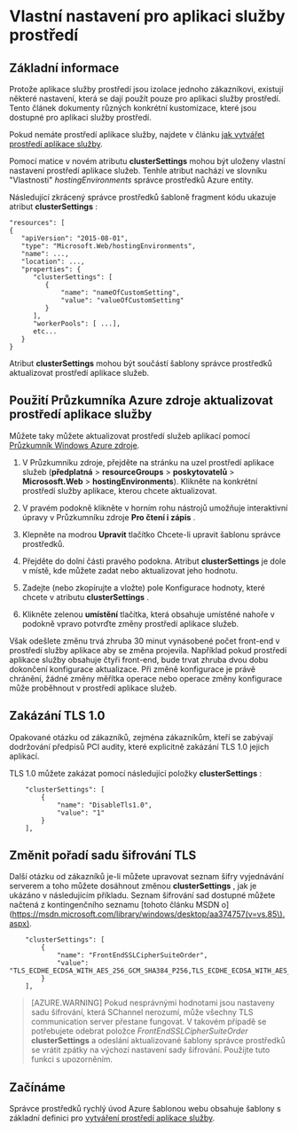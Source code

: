 <properties
    pageTitle="Vlastní nastavení pro aplikaci služby prostředí"
    description="Vlastní nastavení pro aplikaci služby prostředí"
    services="app-service"
    documentationCenter=""
    authors="stefsch"
    manager="nirma"
    editor=""/>

<tags
    ms.service="app-service"
    ms.workload="na"
    ms.tgt_pltfrm="na"
    ms.devlang="na"
    ms.topic="article"
    ms.date="08/22/2016"
    ms.author="stefsch"/>

# <a name="custom-configuration-settings-for-app-service-environments"></a>Vlastní nastavení pro aplikaci služby prostředí

## <a name="overview"></a>Základní informace ##
Protože aplikace služby prostředí jsou izolace jednoho zákazníkovi, existují některé nastavení, která se dají použít pouze pro aplikaci služby prostředí. Tento článek dokumenty různých konkrétní kustomizace, které jsou dostupné pro aplikaci služby prostředí.

Pokud nemáte prostředí aplikace služby, najdete v článku [jak vytvářet prostředí aplikace služby](app-service-web-how-to-create-an-app-service-environment.md).

Pomocí matice v novém atributu **clusterSettings** mohou být uloženy vlastní nastavení prostředí aplikace služeb. Tenhle atribut nachází ve slovníku "Vlastnosti" *hostingEnvironments* správce prostředků Azure entity.

Následující zkrácený správce prostředků šabloně fragment kódu ukazuje atribut **clusterSettings** :


    "resources": [
    {
       "apiVersion": "2015-08-01",
       "type": "Microsoft.Web/hostingEnvironments",
       "name": ...,
       "location": ...,
       "properties": {
          "clusterSettings": [
             {
                 "name": "nameOfCustomSetting",
                 "value": "valueOfCustomSetting"
             }
          ],
          "workerPools": [ ...],
          etc...
       }
    }

Atribut **clusterSettings** mohou být součástí šablony správce prostředků aktualizovat prostředí aplikace služeb.

## <a name="use-azure-resource-explorer-to-update-an-app-service-environment"></a>Použití Průzkumníka Azure zdroje aktualizovat prostředí aplikace služby
Můžete taky můžete aktualizovat prostředí služeb aplikací pomocí [Průzkumník Windows Azure zdroje](https://resources.azure.com).  

1. V Průzkumníku zdroje, přejděte na stránku na uzel prostředí aplikace služeb (**předplatná** > **resourceGroups** > **poskytovatelů** > **Micrososft.Web** > **hostingEnvironments**). Klikněte na konkrétní prostředí služby aplikace, kterou chcete aktualizovat.

2. V pravém podokně klikněte v horním rohu nástrojů umožňuje interaktivní úpravy v Průzkumníku zdroje **Pro čtení i zápis** .  

3. Klepněte na modrou **Upravit** tlačítko Chcete-li upravit šablonu správce prostředků.

4. Přejděte do dolní části pravého podokna. Atribut **clusterSettings** je dole v místě, kde můžete zadat nebo aktualizovat jeho hodnotu.

5. Zadejte (nebo zkopírujte a vložte) pole Konfigurace hodnoty, které chcete v atributu **clusterSettings** .  

6. Klikněte zelenou **umístění** tlačítka, která obsahuje umístěné nahoře v podokně vpravo potvrďte změny prostředí aplikace služeb.

Však odešlete změnu trvá zhruba 30 minut vynásobené počet front-end v prostředí služby aplikace aby se změna projevila.
Například pokud prostředí aplikace služby obsahuje čtyři front-end, bude trvat zhruba dvou dobu dokončení konfigurace aktualizace. Při změně konfigurace je právě chránění, žádné změny měřítka operace nebo operace změny konfigurace může proběhnout v prostředí aplikace služeb.

## <a name="disable-tls-10"></a>Zakázání TLS 1.0 ##
Opakované otázku od zákazníků, zejména zákazníkům, kteří se zabývají dodržování předpisů PCI audity, které explicitně zakázání TLS 1.0 jejich aplikací.

TLS 1.0 můžete zakázat pomocí následující položky **clusterSettings** :

        "clusterSettings": [
            {
                "name": "DisableTls1.0",
                "value": "1"
            }
        ],

## <a name="change-tls-cipher-suite-order"></a>Změnit pořadí sadu šifrování TLS ##
Další otázku od zákazníků je-li můžete upravovat seznam šifry vyjednávání serverem a toho můžete dosáhnout změnou **clusterSettings** , jak je ukázáno v následujícím příkladu. Seznam šifrování sad dostupné můžete načtená z kontingenčního seznamu [tohoto článku MSDN o] (https://msdn.microsoft.com/library/windows/desktop/aa374757(v=vs.85\).aspx).

        "clusterSettings": [
            {
                "name": "FrontEndSSLCipherSuiteOrder",
                "value": "TLS_ECDHE_ECDSA_WITH_AES_256_GCM_SHA384_P256,TLS_ECDHE_ECDSA_WITH_AES_128_GCM_SHA256_P256,TLS_ECDHE_RSA_WITH_AES_256_CBC_SHA384_P256,TLS_ECDHE_RSA_WITH_AES_128_CBC_SHA256_P256,TLS_ECDHE_RSA_WITH_AES_256_CBC_SHA_P256,TLS_ECDHE_RSA_WITH_AES_128_CBC_SHA_P256"
            }
        ],

> [AZURE.WARNING]  Pokud nesprávnými hodnotami jsou nastaveny sadu šifrování, která SChannel nerozumí, může všechny TLS communication server přestane fungovat. V takovém případě se potřebujete odebrat položce *FrontEndSSLCipherSuiteOrder* **clusterSettings** a odeslání aktualizované šablony správce prostředků se vrátit zpátky na výchozí nastavení sady šifrování.  Použijte tuto funkci s upozorněním.

## <a name="get-started"></a>Začínáme
Správce prostředků rychlý úvod Azure šablonou webu obsahuje šablony s základní definici pro [vytváření prostředí aplikace služby](https://azure.microsoft.com/documentation/templates/201-web-app-ase-create/).


<!-- LINKS -->

<!-- IMAGES -->
